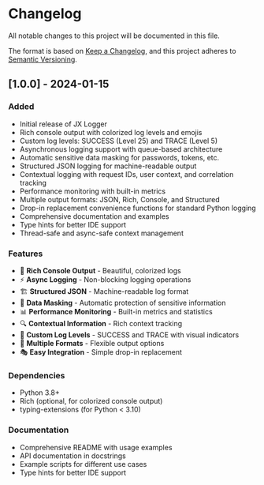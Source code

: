 # Changelog

All notable changes to this project will be documented in this file.

The format is based on [Keep a Changelog](https://keepachangelog.com/en/1.0.0/),
and this project adheres to [Semantic Versioning](https://semver.org/spec/v2.0.0.html).

## [1.0.0] - 2024-01-15

### Added
- Initial release of JX Logger
- Rich console output with colorized log levels and emojis
- Custom log levels: SUCCESS (Level 25) and TRACE (Level 5)
- Asynchronous logging support with queue-based architecture
- Automatic sensitive data masking for passwords, tokens, etc.
- Structured JSON logging for machine-readable output
- Contextual logging with request IDs, user context, and correlation tracking
- Performance monitoring with built-in metrics
- Multiple output formats: JSON, Rich, Console, and Structured
- Drop-in replacement convenience functions for standard Python logging
- Comprehensive documentation and examples
- Type hints for better IDE support
- Thread-safe and async-safe context management

### Features
- 🎨 **Rich Console Output** - Beautiful, colorized logs
- ⚡ **Async Logging** - Non-blocking logging operations
- 🏗️ **Structured JSON** - Machine-readable log format
- 🔐 **Data Masking** - Automatic protection of sensitive information
- 📊 **Performance Monitoring** - Built-in metrics and statistics
- 🔍 **Contextual Information** - Rich context tracking
- 🎯 **Custom Log Levels** - SUCCESS and TRACE with visual indicators
- 🔄 **Multiple Formats** - Flexible output options
- 🎭 **Easy Integration** - Simple drop-in replacement

### Dependencies
- Python 3.8+
- Rich (optional, for colorized console output)
- typing-extensions (for Python < 3.10)

### Documentation
- Comprehensive README with usage examples
- API documentation in docstrings
- Example scripts for different use cases
- Type hints for better IDE support